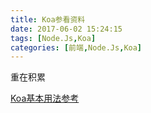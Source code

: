 ```yaml
---
title: Koa参看资料
date: 2017-06-02 15:24:15
tags: [Node.Js,Koa]
categories: [前端,Node.Js,Koa]
---
```

重在积累
<!--more-->
[Koa基本用法参考][1]


  [1]: https://cnodejs.org/topic/56936889c2289f51658f0926